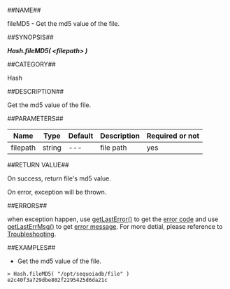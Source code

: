
##NAME##

fileMD5 - Get the md5 value of the file.

##SYNOPSIS##

***Hash.fileMD5( \<filepath\> )***

##CATEGORY##

Hash

##DESCRIPTION##

Get the md5 value of the file.

##PARAMETERS##

| Name     | Type   | Default | Description | Required or not |
| -------- | ------ | ------- | ----------- | --------------- |
| filepath | string | ---     | file path   | yes             |

##RETURN VALUE##

On success, return file's md5 value.

On error, exception will be thrown.

##ERRORS##

when exception happen, use [getLastError()](manual/Manual/Sequoiadb_command/Global/getLastError.md) to get the [error code](manual/Manual/Sequoiadb_error_code.md)  and use [getLastErrMsg()](manual/Manual/Sequoiadb_command/Global/getLastErrMsg.md) to get [error message](manual/Manual/Sequoiadb_command/Global/getLastErrMsg.md). For more detial, please  reference to [Troubleshooting](manual/FAQ/faq_sdb.md).

##EXAMPLES##

* Get the md5 value of the file.

```lang-javascript
> Hash.fileMD5( "/opt/sequoiadb/file" )
e2c40f3a729dbe802f2295425d6da21c
```
